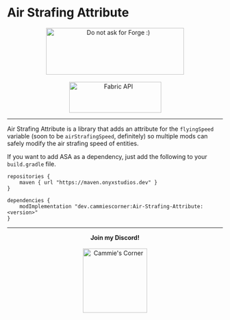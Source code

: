# **Air Strafing Attribute**

<p align="center">
<img src="https://cdn.discordapp.com/attachments/732731816250834965/853310224828203078/ispentwaytoolongonthispleasehelp.png" width="322" height="109" title="Do not ask for Forge :)" alt="Do not ask for Forge :)">
  <br><br>
<a href="https://www.curseforge.com/minecraft/mc-mods/fabric-api"><img src="https://i.imgur.com/Ol1Tcf8.png" width="215" height="72" title="Fabric API" alt="Fabric API"></a>
</p>

---

Air Strafing Attribute is a library that adds an attribute for the `flyingSpeed` variable (soon to be `airStrafingSpeed`, definitely) so multiple mods can safely modify the air strafing speed of entities.

If you want to add ASA as a dependency, just add the following to your `build.gradle` file.
```
repositories {
    maven { url "https://maven.onyxstudios.dev" }
}

dependencies {
    modImplementation "dev.cammiescorner:Air-Strafing-Attribute:<version>"
}
```

---

<p align="center">
  <b>Join my Discord!</b>
  <br><br>
<a href="https://discord.gg/f5dFYWX"><img src="https://www.shareicon.net/data/2017/06/21/887435_logo_512x512.png" width="150" height="150" title="Cammie's Corner" alt="Cammie's Corner"></a>
</p>
